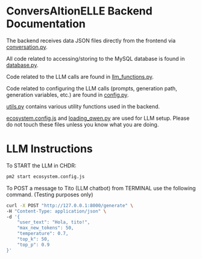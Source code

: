 # ConversAItionELLE Backend Documentation

The backend receives data JSON files directly from the frontend via [conversation.py](conversation.py).

All code related to accessing/storing to the MySQL database is found in [database.py](database.py).

Code related to the LLM calls are found in [llm_functions.py](llm_functions.py).

Code related to configuring the LLM calls (prompts, generation path, generation variables, etc.) are found in [config.py](config.py).

[utils.py](utils.py) contains various utility functions used in the backend.

[ecosystem.config.js](ecosystem.config.js) and [loading_qwen.py](loading_qwen.py) are used for LLM setup.
Please do not touch these files unless you know what you are doing.

# LLM Instructions

To START the LLM in CHDR:
```bash
pm2 start ecosystem.config.js
```

To POST a message to Tito (LLM chatbot) from TERMINAL use the following command. (Testing purposes only)

```bash
curl -X POST "http://127.0.0.1:8000/generate" \
-H "Content-Type: application/json" \
-d '{
    "user_text": "Hola, tito!",
    "max_new_tokens": 50,
    "temperature": 0.7,
    "top_k": 50,
    "top_p": 0.9
}'
```
